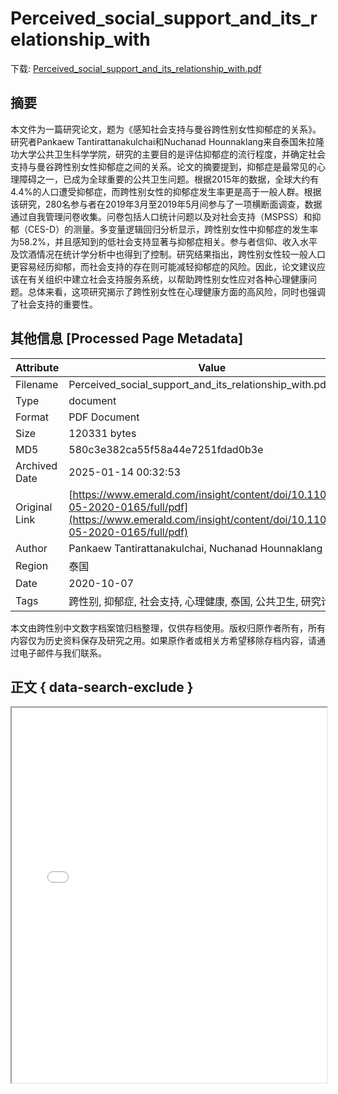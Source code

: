 # Perceived_social_support_and_its_relationship_with

<!-- tcd_download_link -->
下载: [Perceived_social_support_and_its_relationship_with.pdf](Perceived_social_support_and_its_relationship_with.pdf)
<!-- tcd_download_link_end -->

## 摘要

<!-- tcd_abstract -->
本文件为一篇研究论文，题为《感知社会支持与曼谷跨性别女性抑郁症的关系》。研究者Pankaew Tantirattanakulchai和Nuchanad Hounnaklang来自泰国朱拉隆功大学公共卫生科学学院，研究的主要目的是评估抑郁症的流行程度，并确定社会支持与曼谷跨性别女性抑郁症之间的关系。论文的摘要提到，抑郁症是最常见的心理障碍之一，已成为全球重要的公共卫生问题。根据2015年的数据，全球大约有4.4%的人口遭受抑郁症，而跨性别女性的抑郁症发生率更是高于一般人群。根据该研究，280名参与者在2019年3月至2019年5月间参与了一项横断面调查，数据通过自我管理问卷收集。问卷包括人口统计问题以及对社会支持（MSPSS）和抑郁（CES-D）的测量。多变量逻辑回归分析显示，跨性别女性中抑郁症的发生率为58.2%，并且感知到的低社会支持显著与抑郁症相关。参与者信仰、收入水平及饮酒情况在统计学分析中也得到了控制。研究结果指出，跨性别女性较一般人口更容易经历抑郁，而社会支持的存在则可能减轻抑郁症的风险。因此，论文建议应该在有关组织中建立社会支持服务系统，以帮助跨性别女性应对各种心理健康问题。总体来看，这项研究揭示了跨性别女性在心理健康方面的高风险，同时也强调了社会支持的重要性。

<!-- tcd_abstract_end -->

## 其他信息 [Processed Page Metadata]

| Attribute       | Value                                  |
|-----------------|----------------------------------------|
| Filename        | Perceived_social_support_and_its_relationship_with.pdf                             |
| Type            | document                                 |
| Format          | PDF Document                               |
| Size            | 120331 bytes                           |
| MD5             | 580c3e382ca55f58a44e7251fdad0b3e                                  |
| Archived Date   | 2025-01-14 00:32:53                             |
| Original Link   | [https://www.emerald.com/insight/content/doi/10.1108/jhr-05-2020-0165/full/pdf](https://www.emerald.com/insight/content/doi/10.1108/jhr-05-2020-0165/full/pdf)                         |
| Author          | Pankaew Tantirattanakulchai, Nuchanad Hounnaklang                               |
| Region          | 泰国                               |
| Date            | 2020-10-07                                 |
| Tags            | 跨性别, 抑郁症, 社会支持, 心理健康, 泰国, 公共卫生, 研究论文                                 |

本文由跨性别中文数字档案馆归档整理，仅供存档使用。版权归原作者所有，所有内容仅为历史资料保存及研究之用。如果原作者或相关方希望移除存档内容，请通过电子邮件与我们联系。

## 正文 { data-search-exclude }

<!-- tcd_main_text -->
<iframe src="../Perceived_social_support_and_its_relationship_with.pdf" width="100%" height="600px">
    <p>无法显示PDF，请下载查看。</p>
</iframe>
<!-- tcd_main_text_end -->

